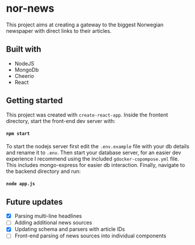 <h1>nor-news</h1>

<p>This project aims at creating a gateway to the biggest Norwegian newspaper with direct links to their articles.</p>

## Built with

-   NodeJS
-   MongoDb
-   Cheerio
-   React

## Getting started

This project was created with `create-react-app`. Inside the frontent directory, start the front-end dev server with:

#### `npm start`

To start the nodejs server first edit the `.env.example` file with your db details and rename it to `.env`. Then start your database server, for an easier dev experience I recommend using the included `gdocker-copompose.yml` file. This includes mongo-express for easier db interaction. Finally, navigate to the backend directory and run:

#### `node app.js`

## Future updates

-   [x] Parsing multi-line headlines
-   [ ] Adding additional news sources
-   [x] Updating schema and parsers with article IDs
-   [ ] Front-end parsing of news sources into individual components

